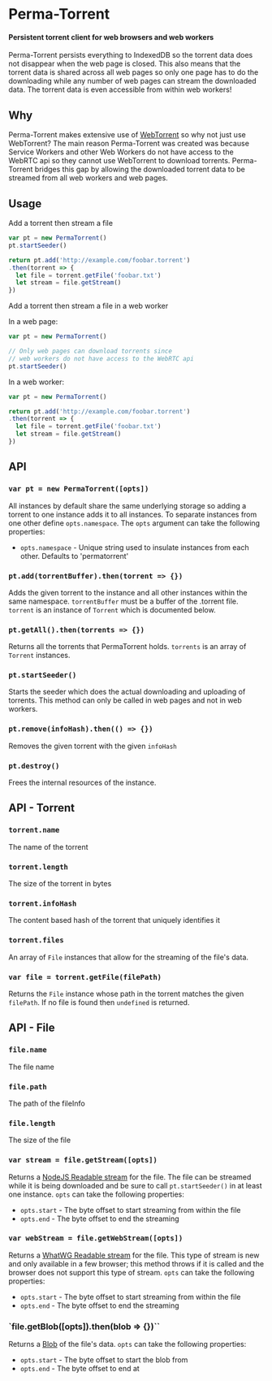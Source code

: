 # Perma-Torrent

#### Persistent torrent client for web browsers and web workers

Perma-Torrent persists everything to IndexedDB so the torrent data does not disappear when the web page is closed. This also means that the torrent data is shared across all web pages so only one page has to do the downloading while any number of web pages can stream the downloaded data. The torrent data is even accessible from within web workers!

## Why

Perma-Torrent makes extensive use of [WebTorrent](https://webtorrent.io/) so why not just use WebTorrent? The main reason Perma-Torrent was created was because Service Workers and other Web Workers do not have access to the WebRTC api so they cannot use WebTorrent to download torrents. Perma-Torrent bridges this gap by allowing the downloaded torrent data to be streamed from all web workers and web pages.

## Usage

Add a torrent then stream a file
```js
var pt = new PermaTorrent()
pt.startSeeder()

return pt.add('http://example.com/foobar.torrent')
.then(torrent => {
  let file = torrent.getFile('foobar.txt')
  let stream = file.getStream()
})
```

Add a torrent then stream a file in a web worker

In a web page:
```js
var pt = new PermaTorrent()

// Only web pages can download torrents since
// web workers do not have access to the WebRTC api
pt.startSeeder()
```

In a web worker:
```js
var pt = new PermaTorrent()

return pt.add('http://example.com/foobar.torrent')
.then(torrent => {
  let file = torrent.getFile('foobar.txt')
  let stream = file.getStream()
})
```

## API

### `var pt = new PermaTorrent([opts])`

All instances by default share the same underlying storage so adding a torrent to one instance adds it to all instances. To separate instances from one other define `opts.namespace`. The `opts` argument can take the following properties:

 * `opts.namespace` - Unique string used to insulate instances from each other. Defaults to 'permatorrent'

### `pt.add(torrentBuffer).then(torrent => {})`

Adds the given torrent to the instance and all other instances within the same namespace. `torrentBuffer` must be a buffer of the .torrent file. `torrent` is an instance of `Torrent` which is documented below.

### `pt.getAll().then(torrents => {})`

Returns all the torrents that PermaTorrent holds. `torrents` is an array of `Torrent` instances.

### `pt.startSeeder()`

Starts the seeder which does the actual downloading and uploading of torrents. This method can only be called in web pages and not in web workers.

### `pt.remove(infoHash).then(() => {})`

Removes the given torrent with the given `infoHash`

### `pt.destroy()`

Frees the internal resources of the instance.

## API - Torrent

### `torrent.name`

The name of the torrent

### `torrent.length`

The size of the torrent in bytes

### `torrent.infoHash`

The content based hash of the torrent that uniquely identifies it

### `torrent.files`

An array of `File` instances that allow for the streaming of the file's data.

### `var file = torrent.getFile(filePath)`

Returns the `File` instance whose path in the torrent matches the given `filePath`. If no file is found then `undefined` is returned.

## API - File

### `file.name`

The file name

### `file.path`

The path of the fileInfo

### `file.length`

The size of the file

### `var stream = file.getStream([opts])`

Returns a [NodeJS Readable stream](https://nodejs.org/api/stream.html#stream_readable_streams) for the file. The file can be streamed while it is being downloaded and be sure to call `pt.startSeeder()` in at least one instance. `opts` can take the following properties:

* `opts.start` - The byte offset to start streaming from within the file
* `opts.end` - The byte offset to end the streaming

### `var webStream = file.getWebStream([opts])`

Returns a [WhatWG Readable stream](https://streams.spec.whatwg.org/) for the file. This type of stream is new and only available in a few browser; this method throws if it is called and the browser does not support this type of stream. `opts` can take the following properties:

* `opts.start` - The byte offset to start streaming from within the file
* `opts.end` - The byte offset to end the streaming

### `file.getBlob([opts]).then(blob => {})``

  Returns a [Blob](https://developer.mozilla.org/en-US/docs/Web/API/Blob) of the file's data. `opts` can take the following properties:

  * `opts.start` - The byte offset to start the blob from
  * `opts.end` - The byte offset to end at
